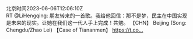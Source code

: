 北京时间2023-06-06T12:06:10Z<br>RT @LiHengqing: 朋友转来的一首歌。我给他回信：那不是梦，民主在中国实现是未来的现实。让她在我们这一代人手上完成！共勉。
【CHN】 Beijing (Song: Chengdu/Zhao Lei) 【Case of Tiananmen】 https://t.co…<br><br><br>